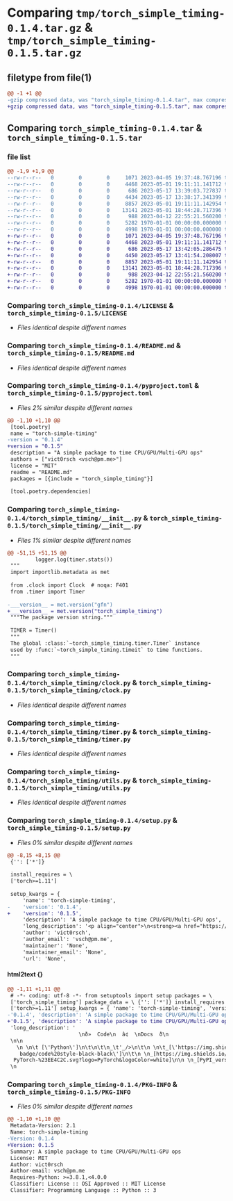 # Comparing `tmp/torch_simple_timing-0.1.4.tar.gz` & `tmp/torch_simple_timing-0.1.5.tar.gz`

## filetype from file(1)

```diff
@@ -1 +1 @@
-gzip compressed data, was "torch_simple_timing-0.1.4.tar", max compression
+gzip compressed data, was "torch_simple_timing-0.1.5.tar", max compression
```

## Comparing `torch_simple_timing-0.1.4.tar` & `torch_simple_timing-0.1.5.tar`

### file list

```diff
@@ -1,9 +1,9 @@
--rw-r--r--   0        0        0     1071 2023-04-05 19:37:48.767196 torch_simple_timing-0.1.4/LICENSE
--rw-r--r--   0        0        0     4468 2023-05-01 19:11:11.141712 torch_simple_timing-0.1.4/README.md
--rw-r--r--   0        0        0      686 2023-05-17 13:39:03.727837 torch_simple_timing-0.1.4/pyproject.toml
--rw-r--r--   0        0        0     4434 2023-05-17 13:38:17.341399 torch_simple_timing-0.1.4/torch_simple_timing/__init__.py
--rw-r--r--   0        0        0     8857 2023-05-01 19:11:11.142954 torch_simple_timing-0.1.4/torch_simple_timing/clock.py
--rw-r--r--   0        0        0    13141 2023-05-01 18:44:28.717396 torch_simple_timing-0.1.4/torch_simple_timing/timer.py
--rw-r--r--   0        0        0      988 2023-04-12 22:55:21.560200 torch_simple_timing-0.1.4/torch_simple_timing/utils.py
--rw-r--r--   0        0        0     5282 1970-01-01 00:00:00.000000 torch_simple_timing-0.1.4/setup.py
--rw-r--r--   0        0        0     4998 1970-01-01 00:00:00.000000 torch_simple_timing-0.1.4/PKG-INFO
+-rw-r--r--   0        0        0     1071 2023-04-05 19:37:48.767196 torch_simple_timing-0.1.5/LICENSE
+-rw-r--r--   0        0        0     4468 2023-05-01 19:11:11.141712 torch_simple_timing-0.1.5/README.md
+-rw-r--r--   0        0        0      686 2023-05-17 13:42:05.286475 torch_simple_timing-0.1.5/pyproject.toml
+-rw-r--r--   0        0        0     4450 2023-05-17 13:41:54.208007 torch_simple_timing-0.1.5/torch_simple_timing/__init__.py
+-rw-r--r--   0        0        0     8857 2023-05-01 19:11:11.142954 torch_simple_timing-0.1.5/torch_simple_timing/clock.py
+-rw-r--r--   0        0        0    13141 2023-05-01 18:44:28.717396 torch_simple_timing-0.1.5/torch_simple_timing/timer.py
+-rw-r--r--   0        0        0      988 2023-04-12 22:55:21.560200 torch_simple_timing-0.1.5/torch_simple_timing/utils.py
+-rw-r--r--   0        0        0     5282 1970-01-01 00:00:00.000000 torch_simple_timing-0.1.5/setup.py
+-rw-r--r--   0        0        0     4998 1970-01-01 00:00:00.000000 torch_simple_timing-0.1.5/PKG-INFO
```

### Comparing `torch_simple_timing-0.1.4/LICENSE` & `torch_simple_timing-0.1.5/LICENSE`

 * *Files identical despite different names*

### Comparing `torch_simple_timing-0.1.4/README.md` & `torch_simple_timing-0.1.5/README.md`

 * *Files identical despite different names*

### Comparing `torch_simple_timing-0.1.4/pyproject.toml` & `torch_simple_timing-0.1.5/pyproject.toml`

 * *Files 2% similar despite different names*

```diff
@@ -1,10 +1,10 @@
 [tool.poetry]
 name = "torch-simple-timing"
-version = "0.1.4"
+version = "0.1.5"
 description = "A simple package to time CPU/GPU/Multi-GPU ops"
 authors = ["vict0rsch <vsch@pm.me>"]
 license = "MIT"
 readme = "README.md"
 packages = [{include = "torch_simple_timing"}]
 
 [tool.poetry.dependencies]
```

### Comparing `torch_simple_timing-0.1.4/torch_simple_timing/__init__.py` & `torch_simple_timing-0.1.5/torch_simple_timing/__init__.py`

 * *Files 1% similar despite different names*

```diff
@@ -51,15 +51,15 @@
         logger.log(timer.stats())
 """
 import importlib.metadata as met
 
 from .clock import Clock  # noqa: F401
 from .timer import Timer
 
-___version__ = met.version("gfn")
+___version__ = met.version("torch_simple_timing")
 """The package version string."""
 
 TIMER = Timer()
 """
 The global :class:`~torch_simple_timing.timer.Timer` instance
 used by :func:`~torch_simple_timing.timeit` to time functions.
 """
```

### Comparing `torch_simple_timing-0.1.4/torch_simple_timing/clock.py` & `torch_simple_timing-0.1.5/torch_simple_timing/clock.py`

 * *Files identical despite different names*

### Comparing `torch_simple_timing-0.1.4/torch_simple_timing/timer.py` & `torch_simple_timing-0.1.5/torch_simple_timing/timer.py`

 * *Files identical despite different names*

### Comparing `torch_simple_timing-0.1.4/torch_simple_timing/utils.py` & `torch_simple_timing-0.1.5/torch_simple_timing/utils.py`

 * *Files identical despite different names*

### Comparing `torch_simple_timing-0.1.4/setup.py` & `torch_simple_timing-0.1.5/setup.py`

 * *Files 0% similar despite different names*

```diff
@@ -8,15 +8,15 @@
 {'': ['*']}
 
 install_requires = \
 ['torch>=1.11']
 
 setup_kwargs = {
     'name': 'torch-simple-timing',
-    'version': '0.1.4',
+    'version': '0.1.5',
     'description': 'A simple package to time CPU/GPU/Multi-GPU ops',
     'long_description': '<p align="center">\n<strong><a href="https://github.com/vict0rsch/torch_simple_timing" target="_blank">💻&nbsp;&nbsp;Code</a></strong>\n<strong>&nbsp;&nbsp;•&nbsp;&nbsp;</strong>\n<strong><a href="https://torch-simple-timing.readthedocs.io/" target="_blank">Docs&nbsp;&nbsp;📑</a></strong>\n</p>\n\n<p align="center">\n    <a>\n\t    <img src=\'https://img.shields.io/badge/python-3.8%2B-blue\' alt=\'Python\' />\n\t</a>\n\t<a href=\'https://torch-simple-timing.readthedocs.io/en/latest/?badge=latest\'>\n    \t<img src=\'https://readthedocs.org/projects/torch-simple-timing/badge/?version=latest\' alt=\'Documentation Status\' />\n\t</a>\n    <a href="https://github.com/psf/black">\n\t    <img src=\'https://img.shields.io/badge/code%20style-black-black\' />\n\t</a>\n    <a href="https://pytorch.org">\n        <img src="https://img.shields.io/badge/PyTorch-%23EE4C2C.svg?logo=PyTorch&logoColor=white"/>\n    </a>\n    <a href="https://pypi.org/project/torch-simple-timing/">\n        <img src="https://badge.fury.io/py/torch_simple_timing.svg" alt="PyPI version" height="20">\n    </a>\n</p>\n<br/>\n\n\n# Torch Simple Timing\n\nA simple yet versatile package to time CPU/GPU/Multi-GPU ops.\n\n1. "*I want to time operations once*"\n   1. That\'s what a `Clock` is for\n2. "*I want to time the same operations multiple times*"\n   1. That\'s what a `Timer` is for\n\nIn simple terms:\n\n* A `Clock` is an object (and context-manager) that will compute the ellapsed time between its `start()` (or `__enter__`) and `stop()` (or `__exit__`)\n* A `Timer` will internally manage clocks so that you can focus on readability and not data structures\n\n## Installation\n\n```\npip install torch_simple_timing\n```\n\n## How to use\n\n### A `Clock`\n\n```python\nfrom torch_simple_parsing import Clock\nimport torch\n\nt = torch.rand(2000, 2000)\ngpu = torch.cuda.is_available()\n\nwith Clock(gpu=gpu) as context_clock:\n    torch.inverse(t @ t.T)\n\nclock = Clock(gpu=gpu).start()\ntorch.inverse(t @ t.T)\nclock.stop()\n\nprint(context_clock.duration) # 0.29688501358032227\nprint(clock.duration)         # 0.292896032333374\n```\n\nMore examples, including bout how to easily share data structures using a `store` can be found in the [documentation](https://torch-simple-timing.readthedocs.io/en/latest/autoapi/torch_simple_timing/clock/index.html).\n\n### A `Timer`\n\n```python\nfrom torch_simple_timing import Timer\nimport torch\n\ndevice = torch.device("cuda" if torch.cuda.is_available() else "cpu")\n\nX = torch.rand(5000, 5000, device=device)\nY = torch.rand(5000, 100, device=device)\nmodel = torch.nn.Linear(5000, 100).to(device)\noptimizer = torch.optim.Adam(model.parameters())\n\ngpu = device.type == "cuda"\ntimer = Timer(gpu=gpu)\n\nfor epoch in range(10):\n    timer.clock("epoch").start()\n    for b in range(50):\n        x = X[b*100: (b+1)*100]\n        y = Y[b*100: (b+1)*100]\n        optimizer.zero_grad()\n        with timer.clock("forward", ignore=epoch>0):\n            p = model(x)\n        loss = torch.nn.functional.cross_entropy(p, y)\n        with timer.clock("backward", ignore=epoch>0):\n            loss.backward()\n        optimizer.step()\n    timer.clock("epoch").stop()\n\nstats = timer.stats()\n# use stats for display and/or logging\n# wandb.summary.update(stats)\nprint(timer.display(stats=stats, precision=5))\n```\n\n```\nepoch    : 0.25064 ± 0.02728 (n=10)\nforward  : 0.00226 ± 0.00526 (n=50)\nbackward : 0.00209 ± 0.00387 (n=50)\n```\n\n### A decorator\n\nYou can also use a decorator to time functions without much overhead in your code:\n\n```python\nfrom torch_simple_timing import timeit, get_global_timer, reset_global_timer\nimport torch\n\n# Use the function name as the timer name\n@timeit(gpu=True)\ndef train():\n    x = torch.rand(1000, 1000, device="cuda" if torch.cuda.is_available() else "cpu")\n    return torch.inverse(x @ x)\n\n# Use a custom name\n@timeit("test")\ndef test_cpu():\n    return torch.inverse(torch.rand(1000, 1000) @ torch.rand(1000, 1000))\n\nif __name__ == "__main__":\n    for _ in range((epochs := 10)):\n        train()\n\n    test_cpu()\n\n    timer = get_global_timer()\n    print(timer.display())\n\n    reset_global_timer()\n```\n\nPrints:\n\n```text\ntrain : 0.045 ± 0.007 (n=10)\ntest  : 0.046         (n= 1)\n```\n\nBy default the `@timeit` decodrator takes at least a `name`, will use `gpu=False` and use the global timer (`torch_simple_timing.TIMER`). You can pass your own timer with `@timeit(name, timer=timer)`.\n\nSee [in the docs]([https://](https://torch-simple-timing.readthedocs.io/en/latest/autoapi/torch_simple_timing/index.html)).\n',
     'author': 'vict0rsch',
     'author_email': 'vsch@pm.me',
     'maintainer': 'None',
     'maintainer_email': 'None',
     'url': 'None',
```

#### html2text {}

```diff
@@ -1,11 +1,11 @@
 # -*- coding: utf-8 -*- from setuptools import setup packages = \
 ['torch_simple_timing'] package_data = \ {'': ['*']} install_requires = \
 ['torch>=1.11'] setup_kwargs = { 'name': 'torch-simple-timing', 'version':
-'0.1.4', 'description': 'A simple package to time CPU/GPU/Multi-GPU ops',
+'0.1.5', 'description': 'A simple package to time CPU/GPU/Multi-GPU ops',
 'long_description': '
                       \nð»  Code\n  â¢  \nDocs  ð\n
 \n\n
   \n \n\t [\'Python\']\n\t\n\t\n_\t'_/>\n\t\n \n\t_[\'https://img.shields.io/
    badge/code%20style-black-black\']\n\t\n \n_[https://img.shields.io/badge/
  PyTorch-%23EE4C2C.svg?logo=PyTorch&logoColor=white]\n\n \n_[PyPI_version]\n\n
 \n
```

### Comparing `torch_simple_timing-0.1.4/PKG-INFO` & `torch_simple_timing-0.1.5/PKG-INFO`

 * *Files 0% similar despite different names*

```diff
@@ -1,10 +1,10 @@
 Metadata-Version: 2.1
 Name: torch-simple-timing
-Version: 0.1.4
+Version: 0.1.5
 Summary: A simple package to time CPU/GPU/Multi-GPU ops
 License: MIT
 Author: vict0rsch
 Author-email: vsch@pm.me
 Requires-Python: >=3.8.1,<4.0.0
 Classifier: License :: OSI Approved :: MIT License
 Classifier: Programming Language :: Python :: 3
```

